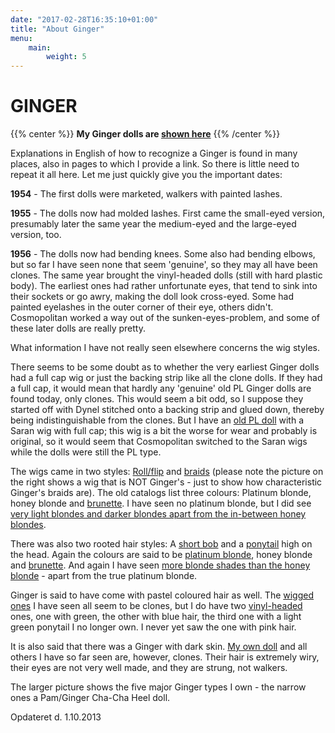 ```yaml
---
date: "2017-02-28T16:35:10+01:00"
title: "About Ginger"
menu:
    main:
        weight: 5
---
```


# GINGER

{{% center %}}
**My Ginger dolls are [shown here](gingerdukkerne)**
{{% /center %}}

Explanations in English of how to recognize a Ginger is found in many
places, also in pages to which I provide a link. So there is little need
to repeat it all here. Let me just quickly give you the important dates:

**1954** - The first dolls were marketed, walkers with painted lashes.

**1955** - The dolls now had molded lashes. First came the small-eyed
version, presumably later the same year the medium-eyed and the
large-eyed version, too.

**1956** - The dolls now had bending knees. Some also had bending
elbows, but so far I have seen none that seem 'genuine', so they may all
have been clones. The same year brought the vinyl-headed dolls (still
with hard plastic body). The earliest ones had rather unfortunate eyes,
that tend to sink into their sockets or go awry, making the doll look
cross-eyed. Some had painted eyelashes in the outer corner of their eye,
others didn't. Cosmopolitan worked a way out of the sunken-eyes-problem,
and some of these later dolls are really pretty.

What information I have not really seen elsewhere concerns the wig
styles.

There seems to be some doubt as to whether the very earliest Ginger
dolls had a full cap wig or just the backing strip like all the clone
dolls. If they had a full cap, it would mean that hardly any 'genuine'
old PL Ginger dolls are found today, only clones. This would seem a bit
odd, so I suppose they started off with Dynel stitched onto a backing
strip and glued down, thereby being indistinguishable from the clones.
But I have an [old PL doll](ginger7) with a Saran wig with full cap;
this wig is a bit the worse for wear and probably is original, so it
would seem that Cosmopolitan switched to the Saran wigs while the dolls
were still the PL type.

The wigs came in two styles: [Roll/flip](images/panflip.jpg) and
[braids](images/panbraids.jpg) (please note the picture on the right
shows a wig that is NOT Ginger's - just to show how characteristic
Ginger's braids are). The old catalogs list three colours: Platinum
blonde, honey blonde and [brunette](images/1211_1958&1959NK_2.jpg). I
have seen no platinum blonde, but I did see [very light blondes and darker blondes apart from the in-between honey blondes](images/panblondewig.jpg).

There was also two rooted hair styles: A [short bob](images/1253_1958NK%20(2).jpg) and a
[ponytail](images/panponytail.jpg) high on the head. Again the colours
are said to be [platinum blonde](images/554&555_1957US_2b.jpg), honey
blonde and [brunette](images/panbrunetterooted.jpg). And again I have
seen [more blonde shades than the honey blonde](images/panblonderooted.jpg) - apart from the true platinum
blonde.

Ginger is said to have come with pastel coloured hair as well. The
[wigged ones](images/panothercolorswig.jpg) I have seen all seem to be
clones, but I do have two
[vinyl-headed](images/panothercolorsrooted.jpg) ones, one with green,
the other with blue hair, the third one with a light green ponytail I no
longer own. I never yet saw the one with pink hair.

It is also said that there was a Ginger with dark skin. [My own doll](images/blackginger_small.jpg) and all others I have so far seen
are, however, clones. Their hair is extremely wiry, their eyes are not
very well made, and they are strung, not walkers.

The larger picture shows the five major Ginger types I own - the narrow
ones a Pam/Ginger Cha-Cha Heel doll.


Opdateret d. 1.10.2013
